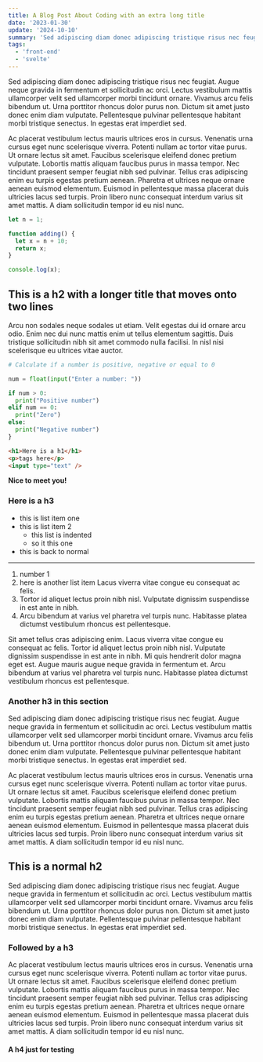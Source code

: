 ```yaml
---
title: A Blog Post About Coding with an extra long title
date: '2023-01-30'
update: '2024-10-10'
summary: 'Sed adipiscing diam donec adipiscing tristique risus nec feugiat. Augue neque gravida in fermentum et sollicitudin ac orci.'
tags:
  - 'front-end'
  - 'svelte'
---
```


Sed adipiscing diam donec adipiscing tristique risus nec feugiat. Augue neque gravida in fermentum et sollicitudin ac orci. Lectus vestibulum mattis ullamcorper velit sed ullamcorper morbi tincidunt ornare. Vivamus arcu felis bibendum ut. Urna porttitor rhoncus dolor purus non. Dictum sit amet justo donec enim diam vulputate. Pellentesque pulvinar pellentesque habitant morbi tristique senectus. In egestas erat imperdiet sed.

Ac placerat vestibulum lectus mauris ultrices eros in cursus. Venenatis urna cursus eget nunc scelerisque viverra. Potenti nullam ac tortor vitae purus. Ut ornare lectus sit amet. Faucibus scelerisque eleifend donec pretium vulputate. Lobortis mattis aliquam faucibus purus in massa tempor. Nec tincidunt praesent semper feugiat nibh sed pulvinar. Tellus cras adipiscing enim eu turpis egestas pretium aenean. Pharetra et ultrices neque ornare aenean euismod elementum. Euismod in pellentesque massa placerat duis ultricies lacus sed turpis. Proin libero nunc consequat interdum varius sit amet mattis. A diam sollicitudin tempor id eu nisl nunc.

```js
let n = 1;

function adding() {
  let x = n + 10;
  return x;
}

console.log(x);
```

## This is a h2 with a longer title that moves onto two lines

Arcu non sodales neque sodales ut etiam. Velit egestas dui id ornare arcu odio. Enim nec dui nunc mattis enim ut tellus elementum sagittis. Duis tristique sollicitudin nibh sit amet commodo nulla facilisi. In nisl nisi scelerisque eu ultrices vitae auctor.

```python
# Calculate if a number is positive, negative or equal to 0

num = float(input("Enter a number: "))

if num > 0:
  print("Positive number")
elif num == 0:
  print("Zero")
else:
  print("Negative number")
}
```

```html
<h1>Here is a h1</h1>
<p>tags here</p>
<input type="text" />
```

**Nice to meet you!**

### Here is a h3

- this is list item one
- this is list item 2
  - this list is indented
  - so it this one
- this is back to normal

---

1. number 1
2. here is another list item Lacus viverra vitae congue eu consequat ac felis.
3. Tortor id aliquet lectus proin nibh nisl. Vulputate dignissim suspendisse in est ante in nibh.
4. Arcu bibendum at varius vel pharetra vel turpis nunc. Habitasse platea dictumst vestibulum rhoncus est pellentesque.

Sit amet tellus cras adipiscing enim. Lacus viverra vitae congue eu consequat ac felis. Tortor id aliquet lectus proin nibh nisl. Vulputate dignissim suspendisse in est ante in nibh. Mi quis hendrerit dolor magna eget est. Augue mauris augue neque gravida in fermentum et. Arcu bibendum at varius vel pharetra vel turpis nunc. Habitasse platea dictumst vestibulum rhoncus est pellentesque.

### Another h3 in this section

Sed adipiscing diam donec adipiscing tristique risus nec feugiat. Augue neque gravida in fermentum et sollicitudin ac orci. Lectus vestibulum mattis ullamcorper velit sed ullamcorper morbi tincidunt ornare. Vivamus arcu felis bibendum ut. Urna porttitor rhoncus dolor purus non. Dictum sit amet justo donec enim diam vulputate. Pellentesque pulvinar pellentesque habitant morbi tristique senectus. In egestas erat imperdiet sed.

Ac placerat vestibulum lectus mauris ultrices eros in cursus. Venenatis urna cursus eget nunc scelerisque viverra. Potenti nullam ac tortor vitae purus. Ut ornare lectus sit amet. Faucibus scelerisque eleifend donec pretium vulputate. Lobortis mattis aliquam faucibus purus in massa tempor. Nec tincidunt praesent semper feugiat nibh sed pulvinar. Tellus cras adipiscing enim eu turpis egestas pretium aenean. Pharetra et ultrices neque ornare aenean euismod elementum. Euismod in pellentesque massa placerat duis ultricies lacus sed turpis. Proin libero nunc consequat interdum varius sit amet mattis. A diam sollicitudin tempor id eu nisl nunc.

## This is a normal h2

Sed adipiscing diam donec adipiscing tristique risus nec feugiat. Augue neque gravida in fermentum et sollicitudin ac orci. Lectus vestibulum mattis ullamcorper velit sed ullamcorper morbi tincidunt ornare. Vivamus arcu felis bibendum ut. Urna porttitor rhoncus dolor purus non. Dictum sit amet justo donec enim diam vulputate. Pellentesque pulvinar pellentesque habitant morbi tristique senectus. In egestas erat imperdiet sed.

### Followed by a h3

Ac placerat vestibulum lectus mauris ultrices eros in cursus. Venenatis urna cursus eget nunc scelerisque viverra. Potenti nullam ac tortor vitae purus. Ut ornare lectus sit amet. Faucibus scelerisque eleifend donec pretium vulputate. Lobortis mattis aliquam faucibus purus in massa tempor. Nec tincidunt praesent semper feugiat nibh sed pulvinar. Tellus cras adipiscing enim eu turpis egestas pretium aenean. Pharetra et ultrices neque ornare aenean euismod elementum. Euismod in pellentesque massa placerat duis ultricies lacus sed turpis. Proin libero nunc consequat interdum varius sit amet mattis. A diam sollicitudin tempor id eu nisl nunc.

#### A h4 just for testing
